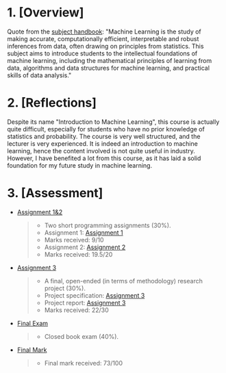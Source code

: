 # 1. [Overview]

Quote from the [subject handbook](https://handbook.unimelb.edu.au/2024/subjects/info90002):
"Machine Learning is the study of making accurate, computationally efficient, interpretable and robust inferences from data, often drawing on principles from statistics. This subject aims to introduce students to the intellectual foundations of machine learning, including the mathematical principles of learning from data, algorithms and data structures for machine learning, and practical skills of data analysis."

# 2. [Reflections]

Despite its name "Introduction to Machine Learning", this course is actually quite difficult, especially for students who have no prior knowledge of statistics and probability. The course is very well structured, and the lecturer is very experienced. It is indeed an introduction to machine learning, hence the content involved is not quite useful in industry. However, I have benefited a lot from this course, as it has laid a solid foundation for my future study in machine learning.

# 3. [Assessment]

- [Assignment 1&2]()

  > - Two short programming assignments (30%).
  > - Assignment 1: [Assignment 1](./A1/knn_cars.ipynb)
  > - Marks received: 9/10
  > - Assignment 2: [Assignment 2](./A2/COMP90049_2022S2_a2-spec.pdf)
  > - Marks received: 19.5/20

- [Assignment 3]()

  > - A final, open-ended (in terms of methodology) research project (30%).
  > - Project specification: [Assignment 3](./A3/Assignment3%20Specification.pdf)
  > - Project report: [Assignment 3](./A3/2022S2_IML_AS3_Report_2.pdf)
  > - Marks received: 22/30

- [Final Exam]()

  > - Closed book exam (40%).

- [Final Mark]()
  > - Final mark received: 73/100

